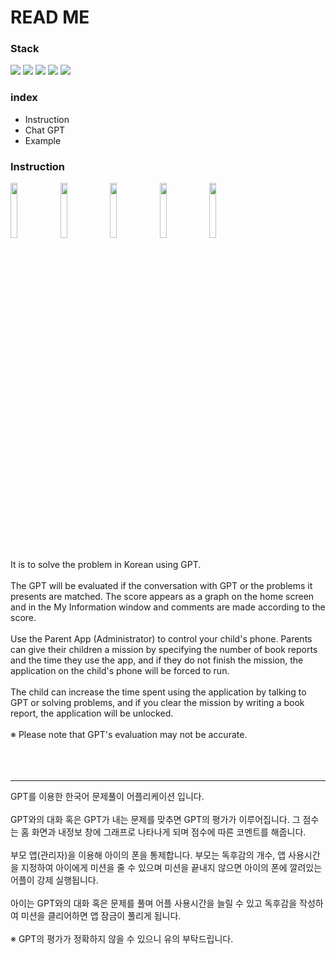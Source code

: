 # READ ME

<h3>
  Stack
</h3>
<p>
<img src="https://img.shields.io/badge/android-3DDC84?style=for-the-badge&logo=android&logoColor=ffffff"/>
<img src="https://img.shields.io/badge/java-007396?style=for-the-badge&logo=java&logoColor=white">
<img src="https://img.shields.io/badge/GPT-74AA9C?style=for-the-badge&logo=openAI&logoColor=white">
<img src="https://img.shields.io/badge/fire base-FFCA28?style=for-the-badge&logo=firebase&logoColor=black">
<img src="https://img.shields.io/badge/intellij-F62E5C?style=for-the-badge&logo=intellijidea&logoColor=black">

</p>

<h3>
  index
</h3>
<ul>
  <li>
    Instruction
  </li>
  <li>
    Chat GPT
  </li>
  <li>
    Example
  </li>
</ul>
<h3>
  Instruction
</h3>
<img width="15%" src="https://github.com/YukInhyeok/Android/assets/72872676/e1ea08c2-dbab-4d21-b582-51716611ced0"/>
<img width="15%" src="https://github.com/YukInhyeok/Android/assets/72872676/1671064d-e26b-437d-b279-8e9eaf1509d2"/>
<img width="15%" src="https://github.com/YukInhyeok/Android/assets/72872676/fd7629fd-ba50-467e-aa7a-95afcfea387d"/>
<img width="15%" src="https://github.com/YukInhyeok/Android/assets/72872676/4e875f18-a8e4-4783-9880-99a1ecec0a48"/>
<img width="15%" src="https://github.com/YukInhyeok/Android/assets/72872676/6b17dad6-2af0-4e3e-9597-d5af58635abc"/><br><br>
It is to solve the problem in Korean using GPT.<br><br>
The GPT will be evaluated if the conversation with GPT or the problems it presents are matched. The score appears as a graph on the home screen and in the My Information window and comments are made according to the score. <br><br>
Use the Parent App (Administrator) to control your child's phone. Parents can give their children a mission by specifying the number of book reports and the time they use the app, and if they do not finish the mission, the application on the child's phone will be forced to run.<br><br>
The child can increase the time spent using the application by talking to GPT or solving problems, and if you clear the mission by writing a book report, the application will be unlocked.<br><br>
※ Please note that GPT's evaluation may not be accurate.<br><br><br><br>


---
GPT를 이용한 한국어 문제풀이 어플리케이션 입니다. <br><br>
GPT와의 대화 혹은 GPT가 내는 문제를 맞추면 GPT의 평가가 이루어집니다. 그 점수는 홈 화면과 내정보 창에 그래프로 나타나게 되며 점수에 따른 코멘트를 해줍니다. <br><br>
부모 앱(관리자)을 이용해 아이의 폰을 통제합니다. 부모는 독후감의 개수, 앱 사용시간을 지정하여 아이에게 미션을 줄 수 있으며 미션을 끝내지 않으면 아이의 폰에 깔려있는 어플이 강제 실행됩니다. <br><br>
아이는 GPT와의 대화 혹은 문제를 풀며 어플 사용시간을 늘릴 수 있고 독후감을 작성하여 미션을 클리어하면 앱 잠금이 풀리게 됩니다.<br><br>
※ GPT의 평가가 정확하지 않을 수 있으니 유의 부탁드립니다.
